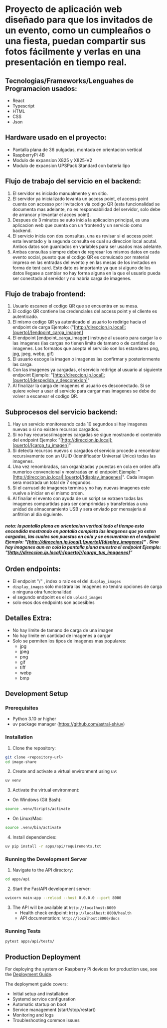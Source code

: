 # Proyecto de aplicación web diseñado para que los invitados de un evento, como un cumpleaños o una fiesta, puedan compartir sus fotos fácilmente y verlas en una presentación en tiempo real. 

## Tecnologias/Frameworks/Lenguahes de Programacion usados: 
- React
- Typescript
- HTML
- CSS
- Json

## Hardware usado en el proyecto: 
- Pantalla plana de 36 pulgadas, montada en orientacion vertical 
- RaspberryPi 4B 
- Modulo de expansion X825 y X825-V2 
- Modulo de expansion UPSPack Standard con bateria lipo 

## Flujo de trabajo del servicio en el backend: 
1. El servidor es iniciado manualmente y en sitio. 
2. El servidor ya inicializado levanta un access point, el access point cuenta con accesso por invitacion via codigo QR (esta funcionalidad se documenta mas adelante, no es responsabilidad del servidor, solo debe de arrancar y levantar el acces point). 
3. Despues de 3 minutos se auto inicia la aplicacion principal, es una aplicacion web que cuenta con un frontend y un servicio como backend. 
4. El servicio inicia con dos consultas, una es revisar si el access point esta levantado y la segunda consulta es cual su direccion local acutal. Ambos datos son guardados en variables para ser usados mas adelante. 
5. Ambas consultas siempre deben de regresar los mismos datos en cada evento social, puesto que el codigo QR es comuicado por material impreso en las entradas del evento y en las mesas de los invitados en forma de tent card. Este dato es importante ya que si alguno de los datos llegase a cambiar no hay forma alguna en la que el usuario pueda ser conectado al servidor y no habria carga de imagenes. 

## Flujo de trabajo frontend: 
1. Usuario escaneo el codigo QR que se encuentra en su mesa.
2. El codigo QR contiene las credenciales del access point y el cliente es autenticado. 
3. El mismo codigo QR ya autenticado el usuario lo redirige hacia el endpoint de carga Ejemplo: ("[http://direccion.ip.local]:[puerto]/[endpoint_carga_imagen] 
4. El endpoint [endpoint_carga_imagen] instruye al usuario para cargar la o las imagenes (las cargas no tienen limite de tamano o de cantidad de imagenes. Los formatos que acepta el servicio son los estandares png, jpg, jpeg, webp, gif) 
5. El usuario escoge la imagen o imagenes las confirmar y posteriormente las carga. 
6. Con las imagenes ya cargadas, el servicio redirige al usuario al siguiente endpoint Ejemplo: "[http://direccion.ip.local]:[puerto]/[despedida_y_desconexion]" 
7. Al finalizar la carga de imagenes el usuario es desconectado. Si se quiere volver a usar el servicio para cargar mas imagenes se debe de volver a escanear el codigo QR. 

## Subprocesos del servicio backend: 
1. Hay un servicio monitoreando cada 10 segundos si hay imagenes nuevas o si no existen recursos cargados. 
2. Si no hay recursos/imagenes cargadas se sigue mostrando el contenido del endpoint Ejemplo: "[http://direccion.ip.local]:[puerto]/[carga_tu_imagen]" 
3. Si detecta recursos nuevos o cargados el servicio procede a renombrar recursivamente con un UUID (Identificador Universal Unico) todas las imagenes. 
4. Una vez renombradas, son organizadas y puestas en cola en orden alfa numerico convencional y mostradas en el endpoint Ejemplo: "[http://direccion.ip.local]:[puerto]/[display_imagenes]". Cada imagen sera mostrada un total de 7 segundos. 
5. Si el carrusel de imagenes termina y no hay nuevas imagenes este vuelve a iniciar en el mismo orden.
6. Al finaliar el evento con ayuda de un script se extraen todas las imagenes compartidas para ser comprimidas y transferidas a una unidad de almacenamiento USB y sera enviado por mensajeria al anfitrion al dia siguiente.

###### __nota: la pantalla plana en orientacion vertical todo el tiempo esta encendida mostrando en pantalla completa las imagenes que ya esten cargadas, las cuales son puestas en cola y se encuentran en el endpoint Ejemplo: "[http://direccion.ip.local]:[puerto]/[display_imagenes]" . Sino hay imagenes aun en cola la pantalla plana muestra el endpoint Ejemplo: "[http://direccion.ip.local]:[puerto]/[carga_tus_imagenes]"__

## Orden endpoints:
- El endpoint "/" , index o raiz es el del `display_images`
- `display_images` solo mostrara las imagenes no tendra opciones de carga o ninguna otra funcionalidad
- el segundo endpoint es el de `upload_images`
- solo esos dos endpoints son accesibles

## Detalles Extra:
- No hay limite de tamano de carga de una imagen
- No hay limite en cantidad de imagenes a cargar
- Solo se permiten los tipos de imagenes mas populares:
    * jpg
    * jpeg
    * png
    * gif
    * tiff
    * webp
    * bmp

## Development Setup

### Prerequisites
- Python 3.10 or higher
- uv package manager (https://github.com/astral-sh/uv)

### Installation

1. Clone the repository:
```bash
git clone <repository-url>
cd image-share
```

2. Create and activate a virtual environment using uv:
```bash
uv venv
```

3. Activate the virtual environment:
- On Windows (Git Bash):
```bash
source .venv/Scripts/activate
```
- On Linux/Mac:
```bash
source .venv/bin/activate
```

4. Install dependencies:
```bash
uv pip install -r apps/api/requirements.txt
```

### Running the Development Server

1. Navigate to the API directory:
```bash
cd apps/api
```

2. Start the FastAPI development server:
```bash
uvicorn main:app --reload --host 0.0.0.0 --port 8000
```

3. The API will be available at `http://localhost:8000`
   - Health check endpoint: `http://localhost:8000/health`
   - API documentation: `http://localhost:8000/docs`

### Running Tests

```bash
pytest apps/api/tests/
```

## Production Deployment

For deploying the system on Raspberry Pi devices for production use, see the [Deployment Guide](docs/deployment.md).

The deployment guide covers:
- Initial setup and installation
- Systemd service configuration
- Automatic startup on boot
- Service management (start/stop/restart)
- Monitoring and logs
- Troubleshooting common issues

